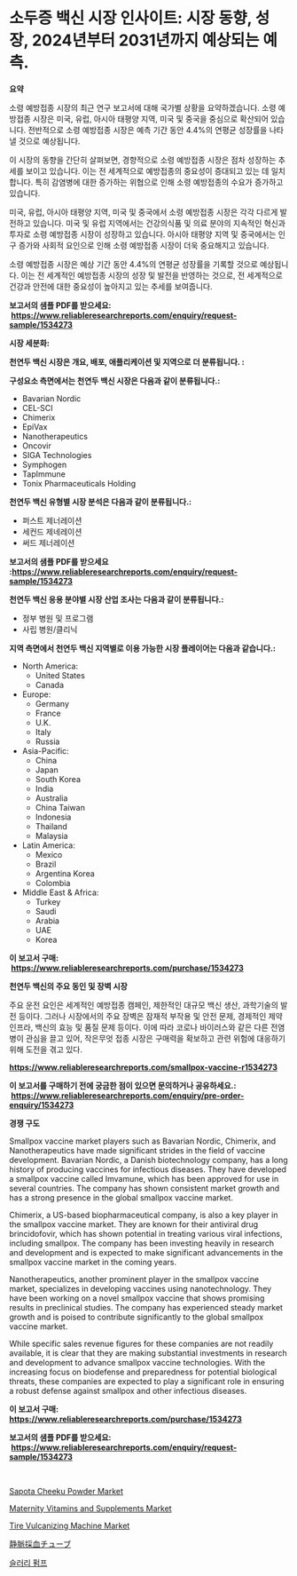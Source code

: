 <p><h1>소두증 백신 시장 인사이트: 시장 동향, 성장, 2024년부터 2031년까지 예상되는 예측.</h1></p><p><strong>요약</strong></p>
<p><p>소령 예방접종 시장의 최근 연구 보고서에 대해 국가별 상황을 요약하겠습니다. 소령 예방접종 시장은 미국, 유럽, 아시아 태평양 지역, 미국 및 중국을 중심으로 확산되어 있습니다. 전반적으로 소령 예방접종 시장은 예측 기간 동안 4.4%의 연평균 성장률을 나타낼 것으로 예상됩니다.</p><p>이 시장의 동향을 간단히 살펴보면, 경향적으로 소령 예방접종 시장은 점차 성장하는 추세를 보이고 있습니다. 이는 전 세계적으로 예방접종의 중요성이 증대되고 있는 데 일치합니다. 특히 감염병에 대한 증가하는 위협으로 인해 소령 예방접종의 수요가 증가하고 있습니다.</p><p>미국, 유럽, 아시아 태평양 지역, 미국 및 중국에서 소령 예방접종 시장은 각각 다르게 발전하고 있습니다. 미국 및 유럽 지역에서는 건강의식품 및 의료 분야의 지속적인 혁신과 투자로 소령 예방접종 시장이 성장하고 있습니다. 아시아 태평양 지역 및 중국에서는 인구 증가와 사회적 요인으로 인해 소령 예방접종 시장이 더욱 중요해지고 있습니다.</p><p>소령 예방접종 시장은 예상 기간 동안 4.4%의 연평균 성장률을 기록할 것으로 예상됩니다. 이는 전 세계적인 예방접종 시장의 성장 및 발전을 반영하는 것으로, 전 세계적으로 건강과 안전에 대한 중요성이 높아지고 있는 추세를 보여줍니다.</p></p>
<p><strong>보고서의 샘플 PDF를 받으세요: &nbsp;<a href="https://www.reliableresearchreports.com/enquiry/request-sample/1534273">https://www.reliableresearchreports.com/enquiry/request-sample/1534273</a></strong></p>
<p><strong>시장 세분화:</strong></p>
<p><strong> 천연두 백신 시장은 개요, 배포, 애플리케이션 및 지역으로 더 분류됩니다. :</strong></p>
<p><strong>구성요소 측면에서는 천연두 백신 시장은 다음과 같이 분류됩니다.:</strong></p>
<p><ul><li>Bavarian Nordic</li><li>CEL-SCI</li><li>Chimerix</li><li>EpiVax</li><li>Nanotherapeutics</li><li>Oncovir</li><li>SIGA Technologies</li><li>Symphogen</li><li>TapImmune</li><li>Tonix Pharmaceuticals Holding</li></ul></p>
<p><strong> 천연두 백신 유형별 시장 분석은 다음과 같이 분류됩니다.:</strong></p>
<p><ul><li>퍼스트 제너레이션</li><li>세컨드 제네레이션</li><li>써드 제너레이션</li></ul></p>
<p><strong>보고서의 샘플 PDF를 받으세요 :<a href="https://www.reliableresearchreports.com/enquiry/request-sample/1534273">https://www.reliableresearchreports.com/enquiry/request-sample/1534273</a></strong></p>
<p><strong> 천연두 백신 응용 분야별 시장 산업 조사는 다음과 같이 분류됩니다.:</strong></p>
<p><ul><li>정부 병원 및 프로그램</li><li>사립 병원/클리닉</li></ul></p>
<p><strong>지역 측면에서 천연두 백신 지역별로 이용 가능한 시장 플레이어는 다음과 같습니다.:</strong></p>
<p><ul>
    <li>
        North America:
        <ul>
            <li>United States</li>
            <li>Canada</li>
        </ul>
    </li>
    <li>
        Europe:
        <ul>
            <li>Germany</li>
            <li>France</li>
            <li>U.K.</li>
            <li>Italy</li>
            <li>Russia</li>
        </ul>
    </li>
    <li>
        Asia-Pacific:
        <ul>
            <li>China</li>
            <li>Japan</li>
            <li>South Korea</li>
            <li>India</li>
            <li>Australia</li>
            <li>China Taiwan</li>
            <li>Indonesia</li>
            <li>Thailand</li>
            <li>Malaysia</li>
        </ul>
    </li>
    <li>
        Latin America:
        <ul>
            <li>Mexico</li>
            <li>Brazil</li>
            <li>Argentina Korea</li>
            <li>Colombia</li>
        </ul>
    </li>
    <li>
        Middle East & Africa:
        <ul>
            <li>Turkey</li>
            <li>Saudi</li>
            <li>Arabia</li>
            <li>UAE</li>
            <li>Korea</li>
        </ul>
    </li>
    </ul></p>
<p><strong>이 보고서 구매: &nbsp;<a href="https://www.reliableresearchreports.com/purchase/1534273">https://www.reliableresearchreports.com/purchase/1534273</a></strong></p>
<p><strong>천연두 백신의 주요 동인 및 장벽 시장</strong></p>
<p><p>주요 운전 요인은 세계적인 예방접종 캠페인, 제한적인 대규모 백신 생산, 과학기술의 발전 등이다. 그러나 시장에서의 주요 장벽은 잠재적 부작용 및 안전 문제, 경제적인 제약 인프라, 백신의 효능 및 품질 문제 등이다. 이에 따라 코로나 바이러스와 같은 다른 전염병이 관심을 끌고 있어, 작은무엇 접종 시장은 구매력을 확보하고 관련 위험에 대응하기 위해 도전을 겪고 있다.</p></p>
<p><strong><a href="https://www.reliableresearchreports.com/smallpox-vaccine-r1534273">https://www.reliableresearchreports.com/smallpox-vaccine-r1534273</a></strong></p>
<p><strong>이 보고서를 구매하기 전에 궁금한 점이 있으면 문의하거나 공유하세요.: &nbsp;<a href="https://www.reliableresearchreports.com/enquiry/pre-order-enquiry/1534273">https://www.reliableresearchreports.com/enquiry/pre-order-enquiry/1534273</a></strong></p>
<p><strong>경쟁 구도</strong></p>
<p><p>Smallpox vaccine market players such as Bavarian Nordic, Chimerix, and Nanotherapeutics have made significant strides in the field of vaccine development. Bavarian Nordic, a Danish biotechnology company, has a long history of producing vaccines for infectious diseases. They have developed a smallpox vaccine called Imvamune, which has been approved for use in several countries. The company has shown consistent market growth and has a strong presence in the global smallpox vaccine market.</p><p>Chimerix, a US-based biopharmaceutical company, is also a key player in the smallpox vaccine market. They are known for their antiviral drug brincidofovir, which has shown potential in treating various viral infections, including smallpox. The company has been investing heavily in research and development and is expected to make significant advancements in the smallpox vaccine market in the coming years.</p><p>Nanotherapeutics, another prominent player in the smallpox vaccine market, specializes in developing vaccines using nanotechnology. They have been working on a novel smallpox vaccine that shows promising results in preclinical studies. The company has experienced steady market growth and is poised to contribute significantly to the global smallpox vaccine market.</p><p>While specific sales revenue figures for these companies are not readily available, it is clear that they are making substantial investments in research and development to advance smallpox vaccine technologies. With the increasing focus on biodefense and preparedness for potential biological threats, these companies are expected to play a significant role in ensuring a robust defense against smallpox and other infectious diseases.</p></p>
<p><strong>이 보고서 구매: &nbsp; <a href="https://www.reliableresearchreports.com/purchase/1534273">https://www.reliableresearchreports.com/purchase/1534273</a></strong></p>
<p><strong>보고서의 샘플 PDF를 받으세요: &nbsp;<a href="https://www.reliableresearchreports.com/enquiry/request-sample/1534273">https://www.reliableresearchreports.com/enquiry/request-sample/1534273</a></strong><strong></strong></p>
<p>&nbsp;</p>
<p><p><a href="https://github.com/irfadac/Market-Research-Report-List-2/blob/main/sapota-cheeku-powder-market.md">Sapota Cheeku Powder Market</a></p><p><a href="https://github.com/ashepherd82/Market-Research-Report-List-4/blob/main/maternity-vitamins-and-supplements-market.md">Maternity Vitamins and Supplements Market</a></p><p><a href="https://view.publitas.com/reportprime-1/tire-vulcanizing-machine-market-furnish-information-about-market-size-market-share-market-dynamics-and-projections-spanning-from-2024-to-2031/">Tire Vulcanizing Machine Market</a></p><p><a href="https://github.com/mathieurico66/Market-Research-Report-List-1/blob/main/674170319521.md">静脈採血チューブ</a></p><p><a href="https://github.com/ZacharyScthmitt4465/Market-Research-Report-List-1/blob/main/919140018012.md">슬러리 펌프</a></p></p>